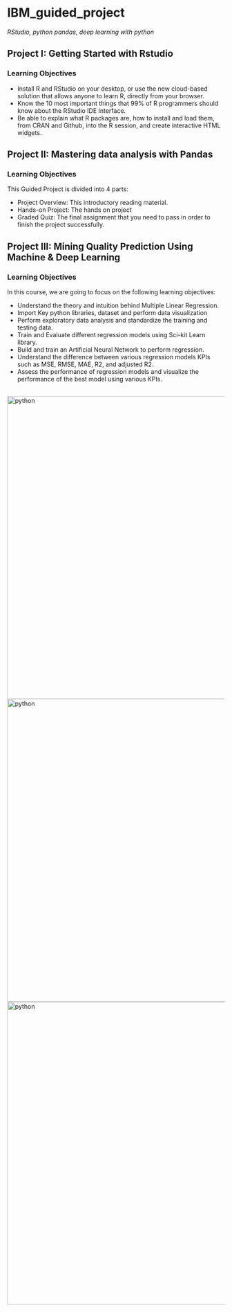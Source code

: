 # IBM_guided_project
*RStudio, python pandas, deep learning with python*
<br>
## Project I: Getting Started with Rstudio
### Learning Objectives
- Install R and RStudio on your desktop, or use the new cloud-based solution that allows anyone to learn R, directly from your browser.
- Know the 10 most important things that 99% of R programmers should know about the RStudio IDE Interface.
- Be able to explain what R packages are, how to install and load them, from CRAN and Github, into the R session, and create interactive HTML widgets.
## Project II: Mastering data analysis with Pandas
### Learning Objectives
This Guided Project is divided into 4 parts:
- Project Overview: This introductory reading material.
- Hands-on Project: The hands on project
- Graded Quiz: The final assignment that you need to pass in order to finish the project successfully.
## Project III: Mining Quality Prediction Using Machine & Deep Learning
### Learning Objectives
In this course, we are going to focus on the following learning objectives:
- Understand the theory and intuition behind Multiple Linear Regression.
- Import Key python libraries, dataset and perform data visualization
- Perform exploratory data analysis and standardize the training and testing data.
- Train and Evaluate different regression models using Sci-kit Learn library.
- Build and train an Artificial Neural Network to perform regression.
- Understand the difference between various regression models KPIs such as MSE, RMSE, MAE, R2, and adjusted R2.
 - Assess the performance of regression models and visualize the performance of the best model using various KPIs.
 <br>

 <img align="left" alt= "python" width="700px" src= "https://user-images.githubusercontent.com/58776067/193080914-3efe6c1f-969e-4ecc-afd5-63166dac5595.jpg" />
 <img align="left" alt= "python" width="700px" src= "https://user-images.githubusercontent.com/58776067/193080947-fbf0c0a2-c352-451b-9c68-1e16ea62cc20.jpg" />
 <img align="left" alt= "python" width="700px" src= "https://user-images.githubusercontent.com/58776067/193080965-7af8f0f2-9169-4b6b-b611-ebe06480a475.jpg" />

